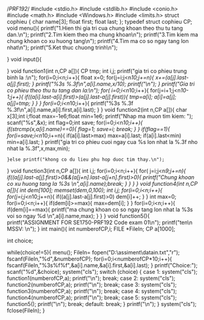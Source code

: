 /*PRF192*/
#include <stdio.h>
#include <stdlib.h>
#include <conio.h>
#include <math.h>
#include <Windows.h>
#include <limits.h>
struct cophieu
{
    char name[3];
    float first;
    float last;
};
typedef struct cophieu CP;
void menu(){
    printf("1.Hien thi gia tri cua chung khoan theo thu tu tang dan.\n");
    printf("2.Tim kiem theo ma chung khoan\n");
    printf("3.Tim kiem ma chung khoan co xu huong tang\n");
    printf("4.Tim ma co so ngay tang lon nhat\n");
    printf("5.Ket thuc chuong trinh\n");

}
void input(){

}
void function1(int n,CP a[]){
    CP tmp;
    int i,j;
    printf("gia tri co phieu trung binh la :\n");
    for(i=0;i<n;i++){
        float x=0;
    for(j=i;j<n*10;j+=n){
        x+=(a[j].last-a[j].first);
    }
    printf("%3s %.3f\n",a[i].name,x/10);
    printf("\n");
    }
    printf("Gia tri co phieu theo thu tu tang dan la:\n");
    for( i=0;i<n*10;i++){
        for(j=i+1;j<n*10-1;j++){
            if((a[i].last-a[i].first)>(a[j].last-a[j].first)){
                tmp=a[i];
                a[i]=a[j];
                a[j]=tmp;
            }
        }
    }
    for(i=0;i<n*10;i++){
        printf("%3s %.3f %.3f\n",a[i].name,a[i].first,a[i].last);
    }
}
void function2(int n,CP a[]){
    char x[3];int i;float max=-1e6;float min=1e6;
    printf("Nhap ma muon tim kiem: ");
    scanf("%s",&x);
    int flag=0;int save;
    for(i=0;i<n*10;i++){
        if(strcmp(x,a[i].name)==0){
            flag=1;
            save=i;
           break;
        }
    }
    if(flag==1){
        for(i=save;i<n*10;i+=n){
            if(a[i].last>max) max=a[i].last;
            if(a[i].last<min) min=a[i].last;
    }
    printf("gia tri co phieu cuoi ngay cua %s lon nhat la %.3f nho nhat la %.3f",x,max,min);

    }else printf("khong co du lieu phu hop duoc tim thay.\n");
}
void function3(int n,CP a[]){
    int i,j;
    for(i=0;i<n;i++){
        for( j=i;j<n*9;j+=n){
            if((a[j].last-a[j].first)>0&&(a[j+n].last-a[j+n].first)>0){
                printf("Chung khoan co xu huong tang la %3s \n",a[i].name);break;
            }
        }
    }
}
void function4(int n,CP a[]){
int dem[100];
memset(dem,0,100);
int i,j;
for(i=0;i<n;i++){
    for(j=i;j<n*10;j+=n){
        if((a[j].last-a[j].first)>0) dem[i]++;
}
}
int max=0;
    for(i=0;i<n;i++){
        if(dem[i]>=max){
            max=dem[i];
    }
    }
    for(i=0;i<n;i++){
        if(dem[i]==max){
            printf("ma chung khoan co so ngay tang lon nhat la %3s voi so ngay %d \n",a[i].name,max);
    }
}
}
void function5(){
    printf("ASSIGNMENT FOR SE1750-PRF192 Code exam 01\n");
    printf("ten\n MSSV: \n");
}
int main(){
    int numberofCP,i;
    FILE *FileIn;
    CP a[1000];

int choice;

while(choice!=5){
    menu();
    FileIn= fopen("D:\\assiment\\datain.txt","r");
    fscanf(FileIn,"%d",&numberofCP);
    for(i=0;i<numberofCP*10;i++){
        fscanf(FileIn,"%3s%f%f",&a[i].name,&a[i].first,&a[i].last);
    }
    printf("Choice:");
    scanf("%d",&choice);
    system("cls");
switch (choice)
{
case 1:
system("cls");
    function1(numberofCP,a);
    printf("\n");
    break;
case 2:
system("cls");
    function2(numberofCP,a);
    printf("\n");
    break;
case 3:
system("cls");
    function3(numberofCP,a);
    printf("\n");
    break;
case 4:
system("cls");
    function4(numberofCP,a);
    printf("\n");
    break;
case 5:
system("cls");
    function5();
    printf("\n");
    break;
default:
    break;
}
printf("\n");
}
system("cls");
   fclose(FileIn);
}
